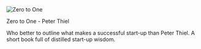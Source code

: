 <img src="../../public/images/book_covers/zerotoone.jpg" id="cover" alt="Zero to One"/>
<p id="title">Zero to One - Peter Thiel</p>

Who better to outline what makes a successful start-up than Peter Thiel. A short book full of distilled start-up wisdom.
